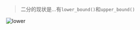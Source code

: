 >二分的现状是...有`lower_bound()`和`upper_bound()`
<img src="https://latex.codecogs.com/gif.latex?lower" title="lower" />
